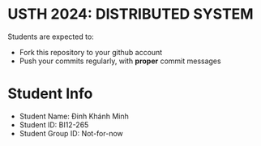 USTH 2024: DISTRIBUTED SYSTEM
=====================================================

Students are expected to:
* Fork this repository to your github account
* Push your commits regularly, with **proper** commit messages


Student Info
=========================

* Student Name: Đinh Khánh Minh
* Student ID: BI12-265
* Student Group ID: Not-for-now
